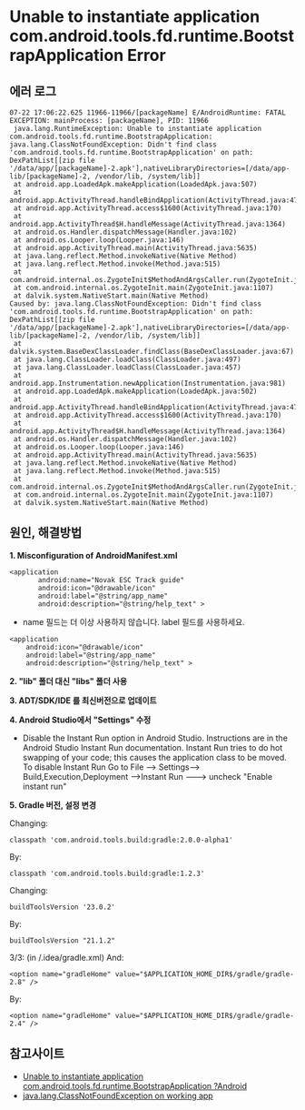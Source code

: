 # Unable to instantiate application com.android.tools.fd.runtime.BootstrapApplication Error

## 에러 로그
```
07-22 17:06:22.625 11966-11966/[packageName] E/AndroidRuntime: FATAL EXCEPTION: mainProcess: [packageName], PID: 11966
 java.lang.RuntimeException: Unable to instantiate application com.android.tools.fd.runtime.BootstrapApplication: java.lang.ClassNotFoundException: Didn't find class 'com.android.tools.fd.runtime.BootstrapApplication' on path: DexPathList[[zip file '/data/app/[packageName]-2.apk'],nativeLibraryDirectories=[/data/app-lib/[packageName]-2, /vendor/lib, /system/lib]]
 at android.app.LoadedApk.makeApplication(LoadedApk.java:507)
 at android.app.ActivityThread.handleBindApplication(ActivityThread.java:4745)
 at android.app.ActivityThread.access$1600(ActivityThread.java:170)
 at android.app.ActivityThread$H.handleMessage(ActivityThread.java:1364)
 at android.os.Handler.dispatchMessage(Handler.java:102)
 at android.os.Looper.loop(Looper.java:146)
 at android.app.ActivityThread.main(ActivityThread.java:5635)
 at java.lang.reflect.Method.invokeNative(Native Method)
 at java.lang.reflect.Method.invoke(Method.java:515)
 at com.android.internal.os.ZygoteInit$MethodAndArgsCaller.run(ZygoteInit.java:1291)
 at com.android.internal.os.ZygoteInit.main(ZygoteInit.java:1107)
 at dalvik.system.NativeStart.main(Native Method)
Caused by: java.lang.ClassNotFoundException: Didn't find class 'com.android.tools.fd.runtime.BootstrapApplication' on path: DexPathList[[zip file '/data/app/[packageName]-2.apk'],nativeLibraryDirectories=[/data/app-lib/[packageName]-2, /vendor/lib, /system/lib]]
 at dalvik.system.BaseDexClassLoader.findClass(BaseDexClassLoader.java:67)
 at java.lang.ClassLoader.loadClass(ClassLoader.java:497)
 at java.lang.ClassLoader.loadClass(ClassLoader.java:457)
 at android.app.Instrumentation.newApplication(Instrumentation.java:981)
 at android.app.LoadedApk.makeApplication(LoadedApk.java:502)
 at android.app.ActivityThread.handleBindApplication(ActivityThread.java:4745) 
 at android.app.ActivityThread.access$1600(ActivityThread.java:170) 
 at android.app.ActivityThread$H.handleMessage(ActivityThread.java:1364) 
 at android.os.Handler.dispatchMessage(Handler.java:102) 
 at android.os.Looper.loop(Looper.java:146) 
 at android.app.ActivityThread.main(ActivityThread.java:5635) 
 at java.lang.reflect.Method.invokeNative(Native Method) 
 at java.lang.reflect.Method.invoke(Method.java:515) 
 at com.android.internal.os.ZygoteInit$MethodAndArgsCaller.run(ZygoteInit.java:1291) 
 at com.android.internal.os.ZygoteInit.main(ZygoteInit.java:1107) 
 at dalvik.system.NativeStart.main(Native Method) 
```

## 원인, 해결방법
**1. Misconfiguration of AndroidManifest.xml**

```Android
<application 
       android:name="Novak ESC Track guide" 
       android:icon="@drawable/icon" 
       android:label="@string/app_name" 
       android:description="@string/help_text" >
```
* name 필드는 더 이상 사용하지 않습니다. label 필드를 사용하세요.

```Android
<application 
    android:icon="@drawable/icon" 
    android:label="@string/app_name" 
    android:description="@string/help_text" >
```

**2. "lib" 폴더 대신 "libs" 폴더 사용**

**3. ADT/SDK/IDE 를 최신버전으로 업데이트**

**4. Android Studio에서 "Settings" 수정**
  * Disable the Instant Run option in Android Studio. Instructions are in the Android Studio Instant Run documentation.
Instant Run tries to do hot swapping of your code; this causes the application class to be moved.
To disable Instant Run Go to File --> Settings--> Build,Execution,Deployment -->Instant Run ---> uncheck "Enable instant run"

**5. Gradle 버전, 설정 변경**
 
Changing:
```
classpath 'com.android.tools.build:gradle:2.0.0-alpha1'
```
By:
```
classpath 'com.android.tools.build:gradle:1.2.3'
```

Changing:
```
buildToolsVersion '23.0.2'
```
By:
```
buildToolsVersion "21.1.2"
```
3/3: (in <project folder>/.idea/gradle.xml)
And:
```
<option name="gradleHome" value="$APPLICATION_HOME_DIR$/gradle/gradle-2.8" />
```
By:
```
<option name="gradleHome" value="$APPLICATION_HOME_DIR$/gradle/gradle-2.4" />
```
## 참고사이트
 * [Unable to instantiate application com.android.tools.fd.runtime.BootstrapApplication ?Android](http://stackoverflow.com/questions/33967703/unable-to-instantiate-application-com-android-tools-fd-runtime-bootstrapapplicat)
 * [java.lang.ClassNotFoundException on working app](http://stackoverflow.com/questions/3781151/java-lang-classnotfoundexception-on-working-app)